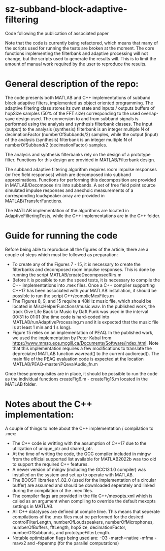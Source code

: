 # sz-subband-block-adaptive-filtering
Code following the publication of associated paper

Note that the code is currently being refactored, which means that many of the scripts used for running the tests are broken at the moment. The core functions implementing the filterbank and adaptive processing will not change, but the scripts used to generate the results will. This is to limit the amount of manual work required by the user to reproduce the results.

# General description of the repo:
The code presents both MATLAB and C++ implementations of subband block adaptive filters, implemented as object oriented programming.
The adaptive filtering class stores its own state and inputs / outputs buffers of hopSize samples (50% of the FFT size) corresponding to the used overlap-save design used.
The conversion to and from subband signals is performed using the analysis and synthesis filterbank classes. The input (output) to the analysis (synthesis) filterbank is an integer multiple N of decimationFactor (numberOfSubbands/2) samples, while the output (input) of the analysis (synthesis) filterbank is an integer multiple N of numberOfSubband/2 (decimationFactor) samples.

The analysis and synthesis filterbanks rely on the design of a prototype filter. Functions for this design are provided in MATLAB/Filterbank design.

The subband adaptive filtering algorithm requires room impulse responses (or free field responses) which are decomposed into subband approximations. Functions for performing this decomposition are provided in MATLAB/Decompose rirs into subbands. A set of free field point source simulated impulse responses and anechoic measurements of a corresponding loudspeaker array are provided in MATLAB/TransferFunctions.

The MATLAB implementation of the algorithms are located in AdaptiveFilteringTests, while the C++ implementations are in the C++ folder.

# Guide for running the code
Before being able to reproduce all the figures of the article, there are a couple of steps which must be followed as preparation:
 - To create any of the Figures 7 - 15, it is necessary to create the filterbanks and decomposed room impulse responses. This is done by running the script MATLAB/createDecomposedRirs.m
 - Before it is possible to run the speed tests, it is necessary to compile the C++ implementations into .mex files. Once a C++ compiler supporting C++17 has been associated with your MATLAB installation, it should be possible to run the script C++/complieMexFiles.m
 - The Figures 8, 9, and 15 require a 48kHz music file, which should be located in MiscHelperFunctions/music.wav. In the published work, the track Give Life Back to Music by Daft Punk was used in the interval 00:31 to 01:01 (the time code is hard-coded into MATLAB/runAdaptiveProcessing.m and it is expected that the music file is at least 1 min and 1 s long).
 - Figure 15 relies on an implementation of PEAQ. In the published work, we used the implementation by Peter Kabal from https://www.mmsp.ece.mcgill.ca/Documents/Software/index.html. Note that this implementation requires a few modifications to translate the depreciated MATLAB function wavread() to the current audioread(). The main file of the PEAQ evaluation code is expected at the location MATLAB/PEAQ-master/PQevalAudio_fn.m

Once these prerequisites are in place, it should be possible to run the code as the individual functions createFig6.m - createFig15.m located in the MATLAB folder.



# Notes about the C++ implementation:
A couple of things to note about the C++ implementation / compilation to .mex:
 - The C++ code is writting with the assumption of C++17 due to the utilization of unique_ptr and shared_ptr.
 - At the time of writing the code, the GCC compiler included in mingw from the official supported list available for MATLAB2022b was too old to support the required C++ features.
 - A newer version of mingw (including the GCC13.1.0 compiler) was installed on the system and set up to operate with MATLAB.
 - The BOOST libraries v1_82_0 (used for the implementation of a circular buffer) are assumed and should be downloaded seperately and linked during the compilation of the .mex files.
 - The compiler flags are provided in the file C++/mexopts.xml which is called as an argument when compiling to override the default mexopts settings in MATLAB.
 - All C++ datatypes are defined at compile time. This means that seperate compilations of the .mex files must be performed for the desired controlFilterLength, numberOfLoudspeakers, numberOfMicrophones, numberOfBuffers, fftLength, hopSize, decimationFactor, numberOfSubbands, and prototypeFilterLength.
 - Notable optimization flags being used are: -O3 -march=native -mfma -mavx2 and -fopenmp (for the parallel computations)
